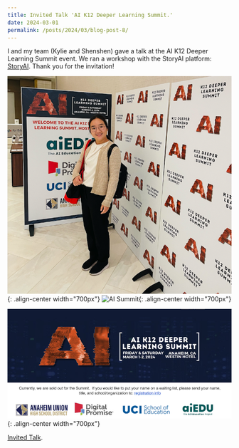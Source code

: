```yaml
---
title: Invited Talk 'AI K12 Deeper Learning Summit.'
date: 2024-03-01
permalink: /posts/2024/03/blog-post-8/
---
```


I and my team (Kylie and Shenshen) gave a talk at the AI K12 Deeper Learning Summit event.
We ran a workshop with the StoryAI platform: [StoryAI](https://story-ai.co/index.html#/).
Thank you for the invitation!

![AI Summit](/images/aisummit-ariel.png){: .align-center width="700px"}
![AI Summit](/images/presentation_00.png){: .align-center width="700px"}


![AI Summit](/images/ai-summit.png){: .align-center width="700px"}



[Invited Talk](https://web.cvent.com/event/878601bf-fb79-4341-ae2f-e319ac3d1c2f/websitePage:5a84a07b-ec3d-435e-a8c6-9ab7d293d6bc).

